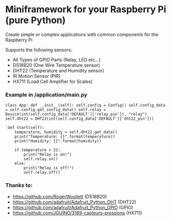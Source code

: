 # Miniframework for your Raspberry Pi (pure Python)

Create simple or complex applications with common components for the Raspberry Pi

Supports the following sensors:

- All Types of GPIO Parts (Relay, LED etc...)
- DS18B20 (One Wire Temperature sensor)
- DHT22 (Temperature and Humidity sensor)
- IR Motion Sensor (PIR)
- HX711 (Load Cell Amplifier for Scales)
 
 
 ### Example in /application/main.py
 
`class App:
    def __init__(self):
        self.config = Config()
        self.config_data = self.config.get_config_data()
        self.relay = Device(int(self.config_data['DEFAULT']['relay_pin']), "relay")
        self.dht22 = DHT22(int(self.config_data['DEFAULT']['dht22_pin']))`

    `def start(self):
        temperature, humidity = self.dht22.get_data()
        print("Temperature: {}".format(temperature))
        print("Humidity: {}".format(humidity))

        if temperature > 22:
            print("Relay is on!")
            self.relay.on()
        else:
            print("Relay is off!")
            self.relay.off()`
            


### Thanks to:

- https://github.com/RogerWoollett (DS18B20)
- https://github.com/adafruit/Adafruit_Python_DHT (DHT22)
- https://github.com/adafruit/Adafruit_Python_GPIO (GPIO)
- https://github.com/JGUINO/3189-capteurs-pressions (HX711)

